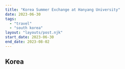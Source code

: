 ```yaml
---
title: "Korea Summer Exchange at Hanyang University"
date: 2023-06-30
tags:
  - "travel"
  - "south korea"
layout: "layouts/post.njk"
start_date: 2023-06-30
end_date: 2023-08-02
---
```


## Korea